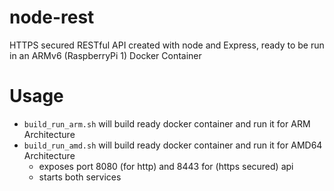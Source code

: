 # node-rest
HTTPS secured RESTful API created with node and Express, ready to be run in an ARMv6 (RaspberryPi 1) Docker Container

# Usage 

* `build_run_arm.sh` will build ready docker container and run it for ARM Architecture
* `build_run_amd.sh` will build ready docker container and run it for AMD64 Architecture
  * exposes port 8080 (for http) and 8443 for (https secured) api
  * starts both services
